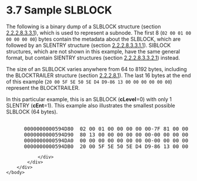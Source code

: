 <html dir="LTR" xmlns:mshelp="http://msdn.microsoft.com/mshelp" xmlns:ddue="http://ddue.schemas.microsoft.com/authoring/2003/5" xmlns:xlink="http://www.w3.org/1999/xlink" xmlns:tool="http://www.microsoft.com/tooltip">
    <head>
        <meta http-equiv="Content-Type" content="text/html; CHARSET=utf-8"></meta>
        <meta name="save" content="history"></meta>
        <title>3.7 Sample SLBLOCK</title>
        <xml>
            <mshelp:toctitle title="3.7 Sample SLBLOCK"></mshelp:toctitle>
            <mshelp:rltitle title="[MS-PST]: Sample SLBLOCK"></mshelp:rltitle>
            <mshelp:keyword index="A" term="fa684e53-de03-4e71-86b3-b99277200c88"></mshelp:keyword>
            <mshelp:attr name="DCSext.ContentType" value="open specification"></mshelp:attr>
            <mshelp:attr name="AssetID" value="fa684e53-de03-4e71-86b3-b99277200c88"></mshelp:attr>
            <mshelp:attr name="TopicType" value="kbRef"></mshelp:attr>
            <mshelp:attr name="DCSext.Title" value="[MS-PST]: Sample SLBLOCK" />
        </xml>
    </head>
    <body>
        <div id="header">
            <h1 class="heading">3.7 Sample SLBLOCK</h1>
        </div>
        <div id="mainSection">
            <div id="mainBody">
                <div id="allHistory" class="saveHistory"></div>
                <div id="sectionSection0" class="section" name="collapseableSection">
                    

<p>The following is a binary dump of a SLBLOCK structure
(section <a href="03fddfe6-1286-4588-ac01-e12a5fd8dec9.htm">2.2.2.8.3.3.1</a>),
which is used to represent a subnode. The first 8 (<code>02 00 01 00 00 00 00 00</code>) bytes contain the metadata about the SLBLOCK, which
are followed by an SLENTRY structure (section <a href="85c4d943-0779-43c5-bd98-61dc9bb5dfd6.htm">2.2.2.8.3.3.1.1</a>). SIBLOCK
structures, which are not shown in this example, have the same general format,
but contain SIENTRY structures (section <a href="9e79c673-d2f4-49fb-a00b-51b08fd2d1e4.htm">2.2.2.8.3.3.2.1</a>) instead.</p>

<p>The size of an SLBLOCK varies anywhere from 64 to 8192
bytes, including the BLOCKTRAILER structure (section <a href="a14943ef-70c2-403f-898c-5bc3747117e1.htm">2.2.2.8.1</a>). The last 16
bytes at the end of this example (<code>20 00 5F 5E 50 5E D4 D9-86 13 00 00 00 00 00 00</code>) represent the BLOCKTRAILER.</p>

<p>In this particular example, this is an SLBLOCK (<b>cLevel</b>=0)
with only 1 SLENTRY (<b>cEnt</b>=1). This example also illustrates the smallest
possible SLBLOCK (64 bytes).</p>

<dl>
<dd>
<div><pre>  
 0000000000594D80  02 00 01 00 00 00 00 00-7F 81 00 00 00 00 00 00  *................*
 0000000000594D90  80 13 00 00 00 00 00 00-00 00 00 00 00 00 00 00  *................*
 0000000000594DA0  00 00 00 00 00 00 00 00-00 00 00 00 00 00 00 00  *................*
 0000000000594DB0  20 00 5F 5E 50 5E D4 D9-86 13 00 00 00 00 00 00  * ._^P^..........*
</pre></div>
</dd></dl>


                </div>
            </div>
        </div>
    </body>
</html>